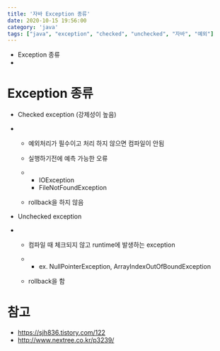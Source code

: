 ```yaml
---
title: '자바 Exception 종류'
date: 2020-10-15 19:56:00
category: 'java'
tags: ["java", "exception", "checked", "unchecked", "자바", "예외"]
---
```


- Exception 종류
- 

# Exception 종류

- Checked exception (강제성이 높음)

- - 예외처리가 필수이고 처리 하지 않으면 컴파일이 안됨

  - 실행하기전에 예측 가능한 오류

  - - IOException
    - FileNotFoundException

  - rollback을 하지 않음

- Unchecked exception

- - 컴파일 때 체크되지 않고 runtime에 발생하는 exception

  - - ex. NullPointerException, ArrayIndexOutOfBoundException

  - rollback을 함

# 참고

- https://sjh836.tistory.com/122
- http://www.nextree.co.kr/p3239/

